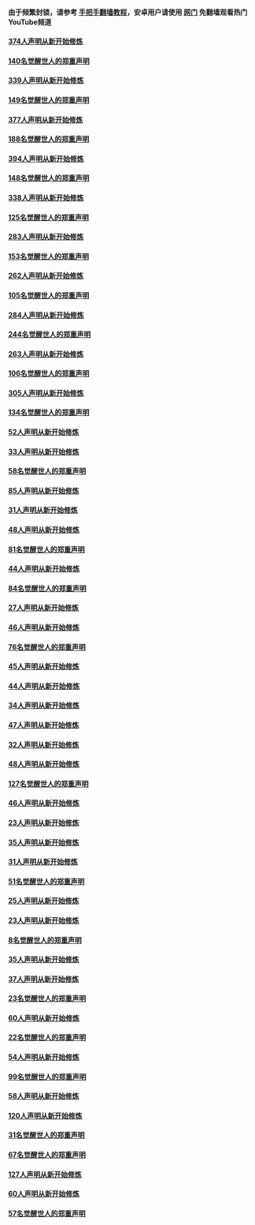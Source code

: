 #### 由于频繁封锁，请参考 [手把手翻墙教程](https://github.com/gfw-breaker/guides/wiki/)，安卓用户请使用 [网门](https://github.com/gfw-breaker/nogfw/blob/master/dl.md?t=05201201) 免翻墙观看热门YouTube频道 

#### [374人声明从新开始修炼](../pages/91/425811.md?t=05201201) 

#### [140名觉醒世人的郑重声明](../pages/91/425810.md?t=05201201) 

#### [339人声明从新开始修炼](../pages/91/425690.md?t=05201201) 

#### [149名觉醒世人的郑重声明](../pages/91/425689.md?t=05201201) 

#### [377人声明从新开始修炼](../pages/91/424867.md?t=05201201) 

#### [188名觉醒世人的郑重声明](../pages/91/424866.md?t=05201201) 

#### [394人声明从新开始修炼](../pages/91/423914.md?t=05201201) 

#### [148名觉醒世人的郑重声明](../pages/91/423913.md?t=05201201) 

#### [338人声明从新开始修炼](../pages/91/423540.md?t=05201201) 

#### [125名觉醒世人的郑重声明](../pages/91/423539.md?t=05201201) 

#### [283人声明从新开始修炼](../pages/91/423296.md?t=05201201) 

#### [153名觉醒世人的郑重声明](../pages/91/423295.md?t=05201201) 

#### [262人声明从新开始修炼](../pages/91/423004.md?t=05201201) 

#### [105名觉醒世人的郑重声明](../pages/91/423003.md?t=05201201) 

#### [284人声明从新开始修炼](../pages/91/422707.md?t=05201201) 

#### [244名觉醒世人的郑重声明](../pages/91/422706.md?t=05201201) 

#### [263人声明从新开始修炼](../pages/91/422553.md?t=05201201) 

#### [106名觉醒世人的郑重声明](../pages/91/422552.md?t=05201201) 

#### [305人声明从新开始修炼](../pages/91/422153.md?t=05201201) 

#### [134名觉醒世人的郑重声明](../pages/91/422152.md?t=05201201) 

#### [52人声明从新开始修炼](../pages/91/421846.md?t=05201201) 

#### [33人声明从新开始修炼](../pages/91/421804.md?t=05201201) 

#### [58名觉醒世人的郑重声明](../pages/91/421845.md?t=05201201) 

#### [85人声明从新开始修炼](../pages/91/421769.md?t=05201201) 

#### [31人声明从新开始修炼](../pages/91/421763.md?t=05201201) 

#### [48人声明从新开始修炼](../pages/91/421605.md?t=05201201) 

#### [81名觉醒世人的郑重声明](../pages/91/421656.md?t=05201201) 

#### [44人声明从新开始修炼](../pages/91/421544.md?t=05201201) 

#### [84名觉醒世人的郑重声明](../pages/91/421543.md?t=05201201) 

#### [27人声明从新开始修炼](../pages/91/421465.md?t=05201201) 

#### [46人声明从新开始修炼](../pages/91/421454.md?t=05201201) 

#### [76名觉醒世人的郑重声明](../pages/91/421453.md?t=05201201) 

#### [45人声明从新开始修炼](../pages/91/421452.md?t=05201201) 

#### [44人声明从新开始修炼](../pages/91/421422.md?t=05201201) 

#### [34人声明从新开始修炼](../pages/91/421322.md?t=05201201) 

#### [47人声明从新开始修炼](../pages/91/421264.md?t=05201201) 

#### [32人声明从新开始修炼](../pages/91/421225.md?t=05201201) 

#### [48人声明从新开始修炼](../pages/91/421202.md?t=05201201) 

#### [127名觉醒世人的郑重声明](../pages/91/421224.md?t=05201201) 

#### [46人声明从新开始修炼](../pages/91/421203.md?t=05201201) 

#### [23人声明从新开始修炼](../pages/91/421138.md?t=05201201) 

#### [35人声明从新开始修炼](../pages/91/421122.md?t=05201201) 

#### [31人声明从新开始修炼](../pages/91/421081.md?t=05201201) 

#### [51名觉醒世人的郑重声明](../pages/91/421080.md?t=05201201) 

#### [25人声明从新开始修炼](../pages/91/421020.md?t=05201201) 

#### [23人声明从新开始修炼](../pages/91/420884.md?t=05201201) 

#### [8名觉醒世人的郑重声明](../pages/91/420883.md?t=05201201) 

#### [35人声明从新开始修炼](../pages/91/420809.md?t=05201201) 

#### [37人声明从新开始修炼](../pages/91/420766.md?t=05201201) 

#### [23名觉醒世人的郑重声明](../pages/91/420765.md?t=05201201) 

#### [60人声明从新开始修炼](../pages/91/420727.md?t=05201201) 

#### [22名觉醒世人的郑重声明](../pages/91/420726.md?t=05201201) 

#### [54人声明从新开始修炼](../pages/91/420529.md?t=05201201) 

#### [99名觉醒世人的郑重声明](../pages/91/420528.md?t=05201201) 

#### [58人声明从新开始修炼](../pages/91/420198.md?t=05201201) 

#### [120人声明从新开始修炼](../pages/91/420141.md?t=05201201) 

#### [31名觉醒世人的郑重声明](../pages/91/420197.md?t=05201201) 

#### [67名觉醒世人的郑重声明](../pages/91/420140.md?t=05201201) 

#### [127人声明从新开始修炼](../pages/91/420082.md?t=05201201) 

#### [60人声明从新开始修炼](../pages/91/420081.md?t=05201201) 

#### [57名觉醒世人的郑重声明](../pages/91/420080.md?t=05201201) 

